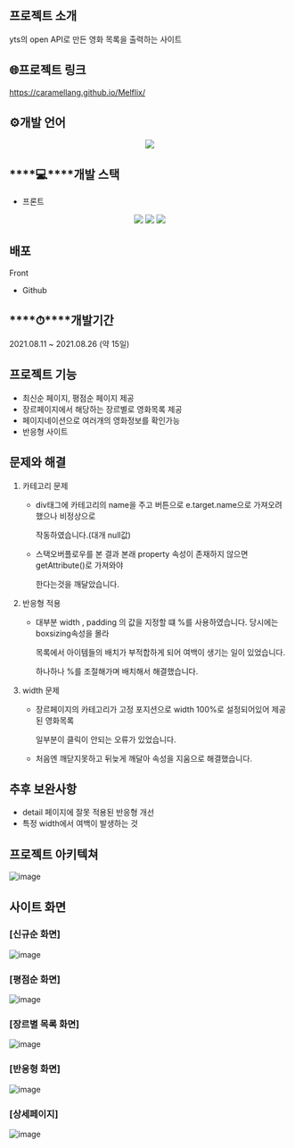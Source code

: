 
## 프로젝트 소개

yts의 open API로 만든 영화 목록을 출력하는 사이트

## 🌐프로젝트 링크

https://caramellang.github.io/Melflix/

## ⚙️개발 언어

<div align='center'>
    <img src="https://img.shields.io/badge/javascript-blue?logo=javascript"/>
</div>

## ****💻****개발 스택

- 프론트 
<p align='center'>
    <img src="https://img.shields.io/badge/React-v17.0.2-blue?logo=React"/>
    <img src="https://img.shields.io/badge/styled components-v5.3.1-pink?logo=react">
    <img src="https://img.shields.io/badge/axios-v0.21.1-blue?logo=axios">
</p>

## 배포

Front

- Github

## ****⏱****개발기간

2021.08.11 ~ 2021.08.26 (약 15일)

## 프로젝트 기능

- 최신순 페이지, 평점순 페이지 제공
- 장르페이지에서 해당하는 장르별로 영화목록 제공
- 페이지네이션으로 여러개의 영화정보를  확인가능
- 반응형 사이트

## 문제와 해결

1. 카테고리 문제

    -  div태그에 카테고리의 name을 주고 버튼으로 e.target.name으로 가져오려 했으나 비정상으로 

        작동하였습니다.(대개 null값)

    - 스택오버플로우를 본 결과 본래 property 속성이 존재하지 않으면 getAttribute()로 가져와야

      한다는것을 깨달았습니다.

1. 반응형 적용

    - 대부분 width , padding 의 값을 지정할 떄 %를 사용하였습니다. 당시에는 boxsizing속성을 몰라

      목록에서 아이템들의 배치가 부적합하게 되어 여백이 생기는 일이 있었습니다.

      하나하나 %를 조절해가며 배치해서 해결했습니다.

1. width 문제

    - 장르페이지의 카테고리가 고정 포지션으로 width 100%로 설정되어있어 제공된 영화목록

       일부분이 클릭이 안되는 오류가 있었습니다.

    - 처음엔 깨닫지못하고 뒤늦게 깨달아 속성을 지움으로 해결했습니다.

## 추후 보완사항

- detail 페이지에 잘못 적용된 반응형 개선
- 특정 width에서 여백이 발생하는 것 

## 프로젝트 아키텍쳐

![image](https://user-images.githubusercontent.com/51808985/159149294-56049e2d-d4d1-4f7e-a57b-34593dc3705c.png)


## 사이트 화면

### [신규순 화면]
![image](https://user-images.githubusercontent.com/51808985/159149337-2d87658a-30f8-401e-9f84-8f5837e07980.png)

### [평점순 화면]
![image](https://user-images.githubusercontent.com/51808985/159149357-5ed23559-6237-4591-a197-0068f2ecde7d.png)

### [장르별 목록 화면]
![image](https://user-images.githubusercontent.com/51808985/159149393-3528a7da-c44c-450d-b1e4-b73abd86c7d1.png)

### [반응형 화면]
![image](https://user-images.githubusercontent.com/51808985/159149309-b18825f4-0617-49b5-b236-cf65fc6ea1a9.png)

### [상세페이지]
![image](https://user-images.githubusercontent.com/51808985/159665926-067948f7-5a27-4307-b2bc-eaf3c6fd87c3.png)

